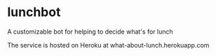 # lunchbot
A customizable bot for helping to decide what's for lunch

The service is hosted on Heroku at what-about-lunch.herokuapp.com
